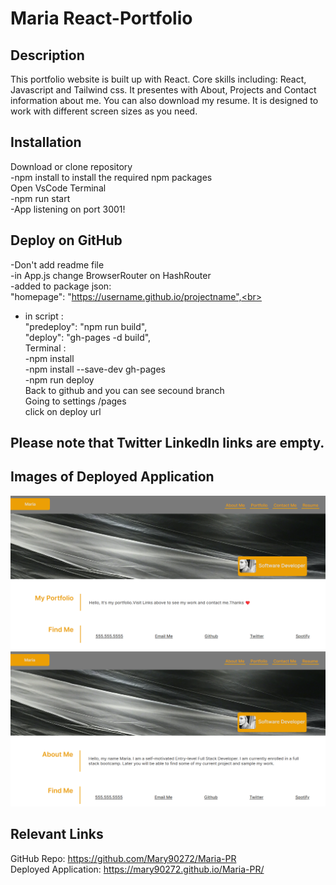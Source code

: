 # Maria React-Portfolio

## Description
 
 This portfolio website is built up with React. Core skills including: React, Javascript and Tailwind css. It presentes with About, Projects and Contact information about me. You can also download my resume. It is designed to work with different screen sizes as you need.

 ## Installation

Download or clone repository<br>
-npm install to install the required npm packages<br>
Open VsCode Terminal<br>
-npm run start<br>
-App listening on port 3001!<br>
## Deploy on GitHub<br>
-Don't add readme file<br>
-in App.js change BrowserRouter on HashRouter<br>
-added to package json: <br>
"homepage": "https://username.github.io/projectname",<br>
- in script :<br>
"predeploy": "npm run build",<br>
"deploy": "gh-pages -d build",<br>
Terminal :<br>
-npm install<br>
-npm install --save-dev gh-pages<br>
-npm run deploy<br>
Back to github and you can see secound branch<br>
Going to settings /pages <br>
click on deploy url <br>

## Please note that Twitter LinkedIn links are empty.


## Images of Deployed Application

![alt text](assets/images/newpage1.png)
![alt text](assets/images/newpage2.png)

## Relevant Links

GitHub Repo: https://github.com/Mary90272/Maria-PR
<br>
Deployed Application: https://mary90272.github.io/Maria-PR/
